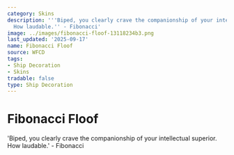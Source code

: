 ```yaml
---
category: Skins
description: '''Biped, you clearly crave the companionship of your intellectual superior.
  How laudable.'' - Fibonacci'
image: ../images/fibonacci-floof-13118234b3.png
last_updated: '2025-09-17'
name: Fibonacci Floof
source: WFCD
tags:
- Ship Decoration
- Skins
tradable: false
type: Ship Decoration
---
```


# Fibonacci Floof

'Biped, you clearly crave the companionship of your intellectual superior. How laudable.' - Fibonacci


